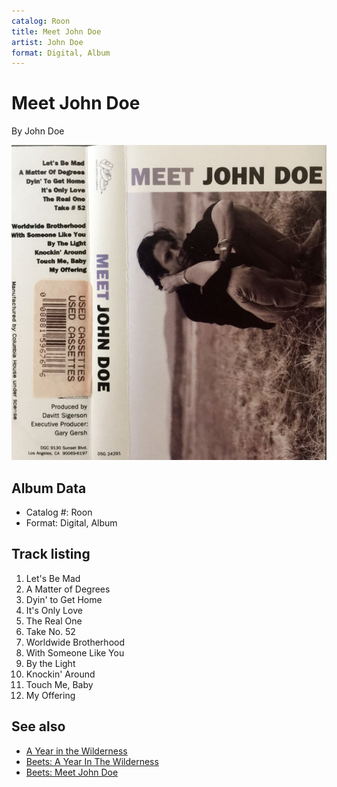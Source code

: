 ```yaml
---
catalog: Roon
title: Meet John Doe
artist: John Doe
format: Digital, Album
---
```


# Meet John Doe

By John Doe

![](../../assets/albumcovers/John_Doe-Meet_John_Doe.png)

## Album Data

- Catalog #: Roon
- Format: Digital, Album


## Track listing


1. Let's Be Mad
2. A Matter of Degrees
3. Dyin' to Get Home
4. It's Only Love
5. The Real One
6. Take No. 52
7. Worldwide Brotherhood
8. With Someone Like You
9. By the Light
10. Knockin' Around
11. Touch Me, Baby
12. My Offering


## See also

- [A Year in the Wilderness](A_Year_in_the_Wilderness.md)
- [Beets: A Year In The Wilderness](../../Beets/John_Doe/A_Year_In_The_Wilderness.md)
- [Beets: Meet John Doe](../../Beets/John_Doe/Meet_John_Doe.md)
